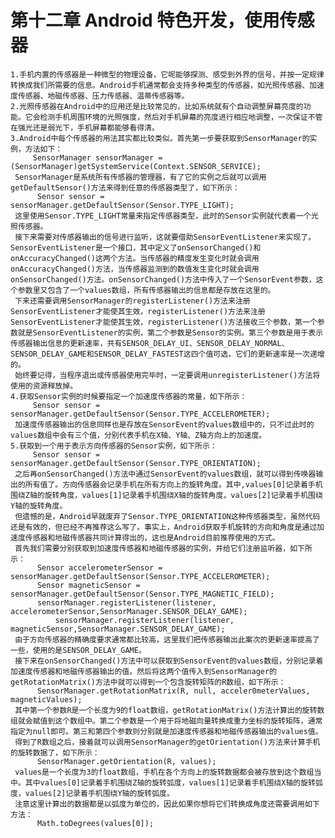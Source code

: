 # 第十二章 Android 特色开发，使用传感器
    1.手机内置的传感器是一种微型的物理设备，它呢能够探测、感受到外界的信号，并按一定规律转换成我们所需要的信息。Android手机通常都会支持多种类型的传感器，如光照传感器、加速度传感器、地磁传感器、压力传感器、温蒂传感器等。
    2.光照传感器在Android中的应用还是比较常见的，比如系统就有个自动调整屏幕亮度的功能。它会检测手机周围环境的光照强度，然后对手机屏幕的亮度进行相应地调整，一次保证不管在强光还是弱光下，手机屏幕都能够看得清。
    3.Android中每个传感器的用法其实都比较类似。首先第一步要获取到SensorManager的实例，方法如下：
         SensorManager sensorManager = (SensorManager)getSystemService(Context.SENSOR_SERVICE);
	 SensorManager是系统所有传感器的管理器，有了它的实例之后就可以调用getDefaultSensor()方法来得到任意的传感器类型了，如下所示：
	      Sensor sensor = sensorManager.getDefaultSensor(Sensor.TYPE_LIGHT);
	 这里使用Sensor.TYPE_LIGHT常量来指定传感器类型，此时的Sensor实例就代表着一个光照传感器。
	 接下来需要对传感器输出的信号进行监听，这就要借助SensorEventListener来实现了。SensorEventListener是一个接口，其中定义了onSensorChanged()和onAccuracyChanged()这两个方法。当传感器的精度发生变化时就会调用onAccuracyChanged()方法，当传感器监测到的数值发生变化时就会调用onSensorChanged()方法。onSensorChanged()方法中传入了一个SensorEvent参数，这个参数里又包含了一个values数组，所有传感器输出的信息都是存放在这里的。
	 下来还需要调用SensorManager的registerListener()方法来注册SensorEventListener才能使其生效，registerListener()方法来注册SensorEventListener才能使其生效，registerListener()方法接收三个参数，第一个参数就是SensorEventListener的实例，第二个参数是Sensor的实例。第三个参数是用于表示传感器输出信息的更新速率，共有SENSOR_DELAY_UI、SENSOR_DELAY_NORMAL、SENSOR_DELAY_GAME和SENSOR_DELAY_FASTEST这四个值可选，它们的更新速率是一次递增的。
	 始终要记得，当程序退出或传感器使用完毕时，一定要调用unregisterListener()方法将使用的资源释放掉。
    4.获取Sensor实例的时候要指定一个加速度传感器的常量，如下所示：
         Sensor sensor = sensorManager.getDefaultSensor(Sensor.TYPE_ACCELEROMETER);
	 加速度传感器输出的信息同样也是存放在SensorEvent的values数组中的，只不过此时的values数组中会有三个值，分别代表手机在X轴、Y轴、Z轴方向上的加速度。
    5.获取到一个用于表示方向传感器的Sensor实例，如下所示：
         Sensor sensor = sensorManager.getDefaultSensor(Sensor.TYPE_ORIENTATION);
	 之后再onSensorChanged()方法中通过SensorEvent的values数组，就可以得到传唤器输出的所有值了。方向传感器会记录手机在所有方向上的旋转角度。其中,values[0]记录着手机围绕Z轴的旋转角度，values[1]记录着手机围绕X轴的旋转角度，values[2]记录着手机围绕Y轴的旋转角度。
	 但遗憾的是，Android早就废弃了Sensor.TYPE_ORIENTATION这种传感器类型，虽然代码还是有效的，但已经不再推荐这么写了。事实上，Android获取手机旋转的方向和角度是通过加速度传感器和地磁传感器共同计算得出的，这也是Android目前推荐使用的方式。
	 首先我们需要分别获取到加速度传感器和地磁传感器的实例，并给它们注册监听器，如下所示：
	      Sensor accelerometerSensor = sensorManager.getDefaultSensor(Sensor.TYPE_ACCELEROMETER);
	      Sensor magneticSensor = sensorManager.getDefaultSensor(Sensor.TYPE_MAGNETIC_FIELD);
	      sensorManager.registerListener(listener, accelerometerSensor,SensorManager.SENSOR_DELAY_GAME);
              sensorManager.registerListener(listener, magneticSensor,SensorManager.SENSOR_DELAY_GAME);
	 由于方向传感器的精确度要求通常都比较高，这里我们把传感器输出此案次的更新速率提高了一些，使用的是SENSOR_DELAY_GAME。
	 接下来在onSensorChanged()方法中可以获取到SensorEvent的values数组，分别记录着加速度传感器和地磁传感器输出的值。然后将这两个值传入到SensorManager的getRotationMatrix()方法中就可以得到一个包含旋转矩阵的R数组，如下所示：
	      SensorManager.getRotationMatrix(R, null, acceler0meterValues, magneticValues);
	 其中第一个参数R是一个长度为9的float数组，getRotationMatrix()方法计算出的旋转数组就会赋值到这个数组中。第二个参数是一个用于将地磁向量转换成重力坐标的旋转矩阵，通常指定为null即可。第三和第四个参数则分别就是加速度传感器和地磁传感器输出的values值。
	 得到了R数组之后，接着就可以调用SensorManager的getOrientation()方法来计算手机的旋转数据了，如下所示：
	      SensorManager.getOrientation(R, values);
	 values是一个长度为3的float数组，手机在各个方向上的旋转数据都会被存放到这个数组当中。其中values[0]记录着手机围绕Z轴的旋转弧度，values[1]记录着手机围绕X轴的旋转弧度，values[2]记录着手机围绕Y轴的旋转弧度。
	 注意这里计算出的数据都是以弧度为单位的，因此如果你想将它们转换成角度还需要调用如下方法：
	      Math.toDegrees(values[0]);


